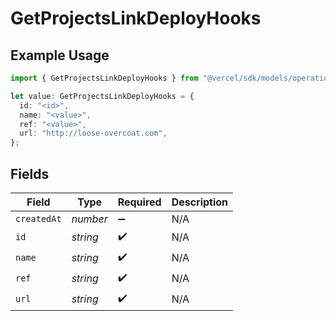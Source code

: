 # GetProjectsLinkDeployHooks

## Example Usage

```typescript
import { GetProjectsLinkDeployHooks } from "@vercel/sdk/models/operations/getprojects.js";

let value: GetProjectsLinkDeployHooks = {
  id: "<id>",
  name: "<value>",
  ref: "<value>",
  url: "http://loose-overcoat.com",
};
```

## Fields

| Field              | Type               | Required           | Description        |
| ------------------ | ------------------ | ------------------ | ------------------ |
| `createdAt`        | *number*           | :heavy_minus_sign: | N/A                |
| `id`               | *string*           | :heavy_check_mark: | N/A                |
| `name`             | *string*           | :heavy_check_mark: | N/A                |
| `ref`              | *string*           | :heavy_check_mark: | N/A                |
| `url`              | *string*           | :heavy_check_mark: | N/A                |